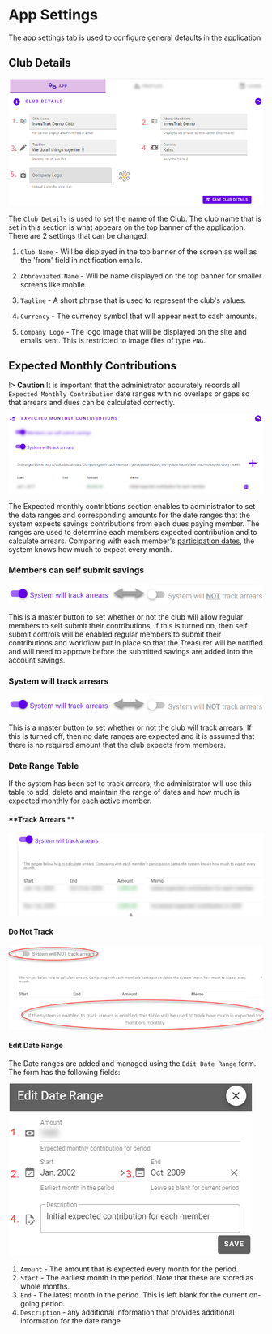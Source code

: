 
# App Settings
The app settings tab is used to configure general defaults in the application

## Club Details
![alt text](../images/11.2_Club_details.png ":size=400 System Settings menu")

The `Club Details` is used to set  the name of the Club. The club name that is set in this section is what appears on the top banner of the application. There are 2 settings that can be changed:

1. `Club Name` - Will be displayed in the top banner of the screen as well as the 'from' field in notification emails.

1. `Abbreviated Name` - Will be name displayed on the top banner for smaller screens like mobile.

1. `Tagline` - A short phrase that is used to represent the club's values.

1. `Currency` - The currency symbol that will appear next to cash amounts.

1. `Company Logo` - The logo image that will be displayed on the site and emails sent. This is restricted to image files of type `PNG`.

## Expected Monthly Contributions

!> **Caution** It is important that the administrator accurately records all `Expected Monthly Contribution` date ranges with no overlaps or gaps so that arrears and dues can be calculated correctly.

![alt text](../images/11.3_Expected_monthly.png ":size=400 Expected monthly payments")


The Expected monthly contribtions section enables to administrator to set  the data ranges and corresponding amounts for the date ranges that the system expects savings contributions from each dues paying member. The ranges are used to determine each members expected contribution and to calculate arrears. Comparing with each member's [participation dates](member-accounts.md?id=participation-dates), the system knows how much to expect every month.

### Members can self submit savings 
![alt text](../images/11.2.2_Track_Arrears_Button.png ":size=400 Track Arrears Button")

This is a master button to set whether or not the club will allow regular members to self submit their contributions. If this is turned on, then self submit controls will be enabled regular members to submit their contributions and workflow put in place so that the Treasurer will be notified and will need to approve before the submitted savings are added into the account savings.

### System will track arrears 
![alt text](../images/11.2.2_Track_Arrears_Button.png ":size=400 Track Arrears Button")

This is a master button to set whether or not the club will track arrears. If this is turned off, then no date ranges are expected and it is assumed that there is no required amount that the club expects from members.

### Date Range Table

If the system has been set to track arrears, the administrator will use this table to add, delete and maintain the range of dates and how much is expected monthly for each active member.

<!-- tabs:start -->
#### **Track Arrears **
![alt text](../images/11.3.1_Date_Range_Table.png ":size=400 Date Range track arrears")

#### **Do Not Track**
![alt text](../images/11.3.2_Date_Range_Table_do_not_track.png ":size=400 Date Range do not track arrears")

<!-- tabs:end -->

#### Edit Date Range
The Date ranges are added and managed using the `Edit Date Range` form. The form has the following fields: 

![alt text](../images/11.3_Edit_Date_Range.png ":size=400 Edit Date Ranges")

1. `Amount` - The amount that is expected every month for the period.
1. `Start` - The earliest month in the period. Note that these are stored as whole months.
1. `End` - The latest month in the period. This is left blank for the current on-going period.
1. `Description` - any additional information that provides additional information for the date range.
